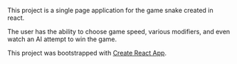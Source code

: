 This project is a single page application for the game snake created in react.

The user has the ability to choose game speed, various modifiers, and even watch an AI attempt to win the game.

This project was bootstrapped with [Create React App](https://github.com/facebook/create-react-app).
